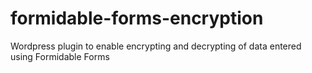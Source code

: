 # formidable-forms-encryption
Wordpress plugin to enable encrypting and decrypting of data entered using Formidable Forms
